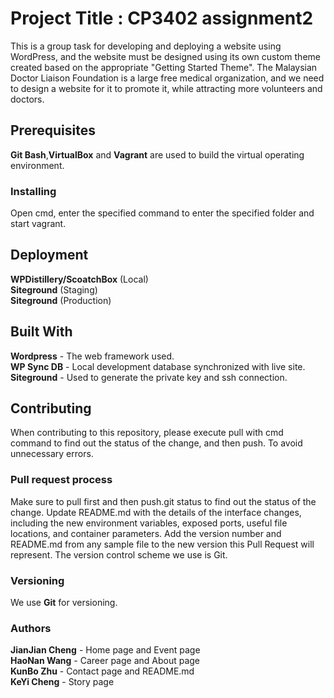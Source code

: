 # Project Title : CP3402 assignment2
This is a group task for developing and deploying a website using WordPress, and the website must be designed using its own custom theme created based on the appropriate "Getting Started Theme". The Malaysian Doctor Liaison Foundation is a large free medical organization, and we need to design a website for it to promote it, while attracting more volunteers and doctors.
## Prerequisites
**Git Bash**,**VirtualBox** and **Vagrant** are used to build the virtual operating environment.
### Installing
Open cmd, enter the specified command to enter the specified folder and start vagrant.
## Deployment
**WPDistillery/ScoatchBox** (Local)  
**Siteground** (Staging)  
**Siteground** (Production)
## Built With
**Wordpress** - The web framework used.  
**WP Sync DB** - Local development database synchronized with live site.  
**Siteground** - Used to generate the private key and ssh connection.
## Contributing
When contributing to this repository, please execute pull with cmd command to find out the status of the change, and then push. To avoid unnecessary errors.
### Pull request process
Make sure to pull first and then push.git status to find out the status of the change.
Update README.md with the details of the interface changes, including the new environment variables, exposed ports, useful file locations, and container parameters.
Add the version number and README.md from any sample file to the new version this Pull Request will represent. The version control scheme we use is Git.
### Versioning
We use **Git** for versioning.
### Authors
**JianJian Cheng** - Home page and Event page  
**HaoNan Wang** - Career page and About page  
**KunBo Zhu** - Contact page and README.md  
**KeYi Cheng** - Story page
